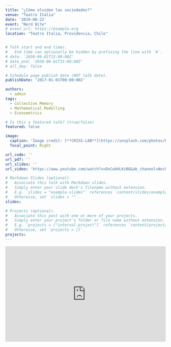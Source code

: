 ```yaml
---
title: "¿Cómo olvidan las sociedades?"
venue: "Teatro Italia"
date: '2019-08-22'
event: "Nerd Nite"
# event_url: https://example.org
location: "Teatro Italia, Providencia, Chile"


# Talk start and end times.
#   End time can optionally be hidden by prefixing the line with `#`.
# date: '2030-06-01T13:00:00Z'
# date_end: '2030-06-01T15:00:00Z'
# all_day: false

# Schedule page publish date (NOT talk date).
publishDate: '2017-01-01T00:00:00Z'

authors: 
  - admin
tags: 
  - Collective Memory
  - Mathematical Modelling 
  - Econometrics

# Is this a featured talk? (true/false)
featured: false

image:
  caption: 'Image credit: [**CRISS-LAB**](https://unsplash.com/photos/bzdhc5b3Bxs)'
  focal_point: Right

url_code: ''
url_pdf: ''
url_slides: ''
url_video: 'https://www.youtube.com/watch?v=DoCwhHLKzBQ&ab_channel=NochesNerd%2FNerdNiteSCL'

# Markdown Slides (optional).
#   Associate this talk with Markdown slides.
#   Simply enter your slide deck's filename without extension.
#   E.g. `slides = "example-slides"` references `content/slides/example-slides.md`.
#   Otherwise, set `slides = ""`.
slides:

# Projects (optional).
#   Associate this post with one or more of your projects.
#   Simply enter your project's folder or file name without extension.
#   E.g. `projects = ["internal-project"]` references `content/project/deep-learning/index.md`.
#   Otherwise, set `projects = []`.
projects:
---
```


<div style="margin: auto; text-align: justify">
<iframe margin= "center" width="100%" height="300vh" src="https://www.youtube.com/embed/DoCwhHLKzBQ" frameborder="0" allow="accelerometer; autoplay; encrypted-media; gyroscope; picture-in-picture" allowfullscreen></iframe>
</div>

